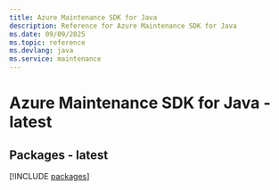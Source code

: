 ```yaml
---
title: Azure Maintenance SDK for Java
description: Reference for Azure Maintenance SDK for Java
ms.date: 09/09/2025
ms.topic: reference
ms.devlang: java
ms.service: maintenance
---
```

# Azure Maintenance SDK for Java - latest
## Packages - latest
[!INCLUDE [packages](maintenance-index.md)]